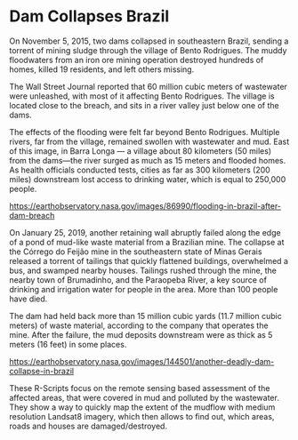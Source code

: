 # Dam Collapses Brazil

On November 5, 2015, two dams collapsed in southeastern Brazil, sending a torrent of mining sludge through the village of Bento Rodrigues. The muddy floodwaters from an iron ore mining operation destroyed hundreds of homes, killed 19 residents, and left others missing.

The Wall Street Journal reported that 60 million cubic meters of wastewater were unleashed, with most of it affecting Bento Rodrigues. The village is located close to the breach, and sits in a river valley just below one of the dams.

The effects of the flooding were felt far beyond Bento Rodrigues. Multiple rivers, far from the village, remained swollen with wastewater and mud. East of this image, in Barra Longa — a village about 80 kilometers (50 miles) from the dams—the river surged as much as 15 meters and flooded homes. As health officials conducted tests, cities as far as 300 kilometers (200 miles) downstream lost access to drinking water, which is equal to 250,000 people.

https://earthobservatory.nasa.gov/images/86990/flooding-in-brazil-after-dam-breach



On January 25, 2019, another retaining wall abruptly failed along the edge of a pond of mud-like waste material from a Brazilian mine. The collapse at the Córrego do Feijão mine in the southeastern state of Minas Gerais released a torrent of tailings that quickly flattened buildings, overwhelmed a bus, and swamped nearby houses. Tailings rushed through the mine, the nearby town of Brumadinho, and the Paraopeba River, a key source of drinking and irrigation water for people in the area. More than 100 people have died.

The dam had held back more than 15 million cubic yards (11.7 million cubic meters) of waste material, according to the company that operates the mine. After the failure, the mud deposits downstream were as thick as 5 meters (16 feet) in some places.

https://earthobservatory.nasa.gov/images/144501/another-deadly-dam-collapse-in-brazil



These R-Scripts focus on the remote sensing based assessment of the affected areas, that were covered in mud and polluted by the wastewater. They show a way to quickly map the extent of the mudflow with medium resolution Landsat8 imagery, which then allows to find out, which areas, roads and houses are damaged/destroyed. 
